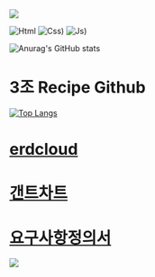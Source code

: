 <img src="https://capsule-render.vercel.app/api?type=waving&color=BDBDC8&height=150&section=header" />


![Html]([https://img.shields.io/badge/JavaScript-F7DF1E?style=for-the-badge&logo=JavaScript&logoColor=white](https://img.shields.io/badge/HTML-239120?style=for-the-badge&logo=html5&logoColor=white))
![Css](https://img.shields.io/badge/CSS-239120?&style=for-the-badge&logo=css3&logoColor=white))
![Js](https://img.shields.io/badge/JavaScript-F7DF1E?style=for-the-badge&logo=JavaScript&logoColor=white))

![Anurag's GitHub stats](https://github-readme-stats.vercel.app/api?username=foxgeun&show_icons=true&theme=radical)

3조 Recipe Github
======================
[![Top Langs](https://github-readme-stats.vercel.app/api/top-langs/?username=foxgeun)](https://github.com/anuraghazra/github-readme-stats)

[**erdcloud**](https://www.erdcloud.com/d/QrJuwy2sJ9iWFPZNp)
======================

[**갠트차트**](https://docs.google.com/spreadsheets/d/1rIzyAJdTPRRoDCJ99mbGD8wRouTvkVtLu_TsCAotIAM/edit#gid=1115838130)
======================


[**요구사항정의서**](https://docs.google.com/spreadsheets/d/1yVZskRGVN5y52etl3DYE6SMND_y7NWA3oJBQd_XhPIM/edit#gid=0
)
======================

<img src="https://capsule-render.vercel.app/api?type=waving&color=BDBDC8&height=150&section=footer" />
